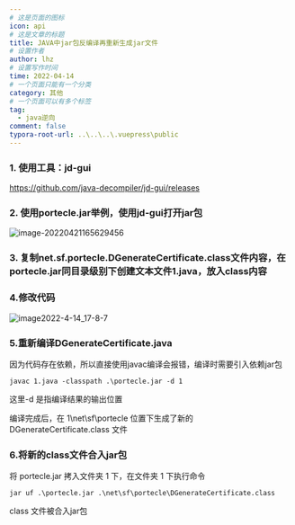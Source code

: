 ```yaml
---
# 这是页面的图标
icon: api
# 这是文章的标题
title: JAVA中jar包反编译再重新生成jar文件
# 设置作者
author: lhz
# 设置写作时间
time: 2022-04-14
# 一个页面只能有一个分类
category: 其他
# 一个页面可以有多个标签
tag:
  - java逆向
comment: false
typora-root-url: ..\..\..\.vuepress\public
---
```


### **1. 使用工具：jd-gui**

https://github.com/java-decompiler/jd-gui/releases

### **2. 使用portecle.jar举例，使用jd-gui打开jar包**

![image-20220421165629456](/assets/img/image-20220421165629456.png)

### **3. 复制net.sf.portecle.DGenerateCertificate.class文件内容，在portecle.jar同目录级别下创建文本文件1.java，放入class内容**

### **4.修改代码**

![image2022-4-14_17-8-7](/assets/img/image2022-4-14_17-8-7.png)

### **5.重新编译DGenerateCertificate.java**

因为代码存在依赖，所以直接使用javac编译会报错，编译时需要引入依赖jar包

```
javac 1.java -classpath .\portecle.jar -d 1
```

这里-d 是指编译结果的输出位置

编译完成后，在 1\net\sf\portecle 位置下生成了新的 DGenerateCertificate.class 文件

### **6.将新的class文件合入jar包**

将 portecle.jar 拷入文件夹 1 下，在文件夹 1 下执行命令

```
jar uf .\portecle.jar .\net\sf\portecle\DGenerateCertificate.class
```

class 文件被合入jar包